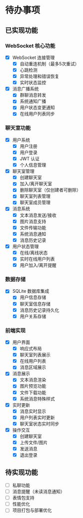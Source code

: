 # 待办事项

## 已实现功能

### WebSocket 核心功能
- [x] WebSocket 连接管理
  - [x] 自动重连机制（最多5次重试）
  - [x] 心跳检测
  - [x] 异常处理和错误恢复
  - [x] 实时状态监控
- [x] 消息广播系统
  - [x] 群聊消息转发
  - [x] 系统通知广播
  - [x] 用户状态变更通知
  - [x] 在线用户列表同步

### 聊天室功能
- [x] 用户系统
  - [x] 用户注册
  - [x] 用户登录
  - [x] JWT 认证
  - [x] 个人信息管理
- [x] 聊天室管理
  - [x] 创建聊天室
  - [x] 加入/离开聊天室
  - [x] 删除聊天室（仅创建者可删除）
  - [x] 聊天室列表管理
  - [x] 聊天室成员管理
- [x] 消息系统
  - [x] 文本消息发送/接收
  - [x] 图片消息支持
  - [x] 文件传输功能
  - [x] 系统消息通知
  - [x] 消息历史记录
- [x] 用户状态管理
  - [x] 在线/离线状态
  - [x] 实时在线用户列表
  - [x] 用户加入/离开提醒

### 数据存储
- [x] SQLite 数据库集成
  - [x] 用户信息存储
  - [x] 聊天室信息存储
  - [x] 消息历史记录持久化
  - [x] 用户关系存储

### 前端实现
- [x] 用户界面
  - [x] 响应式布局
  - [x] 聊天室列表展示
  - [x] 在线用户列表
  - [x] 消息区域展示
- [x] 消息展示
  - [x] 文本消息渲染
  - [x] 图片预览功能
  - [x] 文件下载功能
  - [x] 系统消息特殊样式
- [x] 实时更新
  - [x] 消息实时显示
  - [x] 用户列表实时更新
  - [x] 聊天室状态实时同步
- [x] 操作交互
  - [x] 创建聊天室
  - [x] 上传文件/图片
  - [x] 发送消息
  - [x] 退出登录

## 待实现功能
- [ ] 私聊功能
- [ ] 消息提醒（未读消息通知）
- [ ] 表情包支持
- [ ] 性能优化
- [ ] 项目打包与部署优化